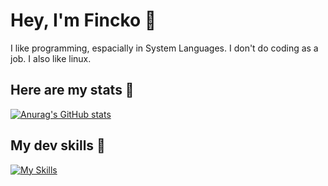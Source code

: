 # Hey, I'm Fincko 👋
I like programming, espacially in System Languages. I don't do coding as a job. I also like linux. 

## Here are my stats 🚀
[![Anurag's GitHub stats](https://github-readme-stats.vercel.app/api?username=mrfincko)](https://github.com/anuraghazra/github-readme-stats)

## My dev skills 💪
[![My Skills](https://skillicons.dev/icons?i=c,cpp,python,html,css,js,ts,php,mysql,angular,react,nextjs)](https://skillicons.dev)
